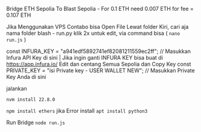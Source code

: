 Bridge ETH Sepolia To Blast Sepolia - For 0.1 ETH need 0.007 ETH for fee = 0.107 ETH

Jika Menggunakan VPS Contabo bisa Open File Lewat folder Kiri, cari aja nama folder blash - run.py klik 2x untuk edit, via command bisa ( ```nano run.js``` )

const INFURA_KEY = "a941edf5892741ef82081211559ec2ff";  // Masukkan Infura API Key di sini | Jika ingin ganti INFURA KEY bisa buat di https://app.infura.io/ Edit dan centang Semua Sepolia dan Copy Key
const PRIVATE_KEY = "isi Private key - USER WALLET NEW"; // Masukkan Private Key Anda di sini 

jalankan

```nvm install 22.8.0```

```npm install ethers```
jika Error install ```apt install python3```

Run Bridge ```node run.js```
